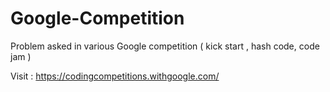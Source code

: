 # Google-Competition 
Problem asked in various Google competition ( kick start , hash code, code jam ) 

Visit : https://codingcompetitions.withgoogle.com/
